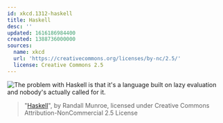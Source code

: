 ```yaml
---
id: xkcd.1312-haskell
title: Haskell
desc: ''
updated: 1616186984400
created: 1388736000000
sources:
  name: xkcd
  url: 'https://creativecommons.org/licenses/by-nc/2.5/'
  license: Creative Commons 2.5
---
```

![The problem with Haskell is that it's a language built on lazy evaluation and nobody's actually called for it.](https://imgs.xkcd.com/comics/haskell.png)
> "[Haskell](https://xkcd.com/1312/)", by Randall Munroe, licensed under Creative Commons Attribution-NonCommercial 2.5 License
